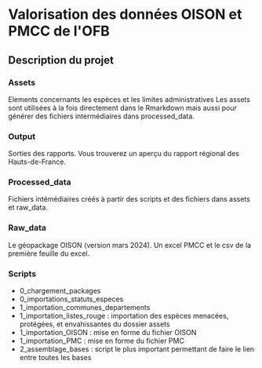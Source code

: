 # Valorisation des données OISON et PMCC de l'OFB
## Description du projet
### Assets
Elements concernants les espèces et les limites administratives
Les assets sont utilisées à la fois directement dans le Rmarkdown mais aussi pour générer des fichiers intermédiaires dans processed_data.
### Output
Sorties des rapports. Vous trouverez un aperçu du rapport régional des Hauts-de-France.
### Processed_data
Fichiers intémédiaires créés à partir des scripts et des fichiers dans assets et raw_data.
### Raw_data
Le géopackage OISON (version mars 2024). Un excel PMCC et le csv de la première feuille du excel.
### Scripts
- 0_chargement_packages
- 0_importations_statuts_especes
- 1_importation_communes_departements
- 1_importation_listes_rouge : importation des espèces menacées, protégées, et envahissantes du dossier assets
- 1_importation_OISON : mise en forme du fichier OISON
- 1_importation_PMC : mise en forme du fichier PMC
- 2_assemblage_bases : script le plus important permettant de faire le lien entre toutes les bases
